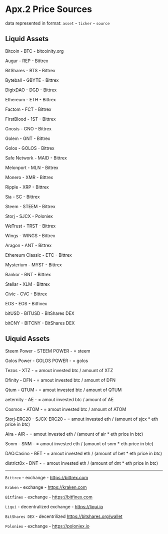 # Apx.2 Price Sources

data represented in format:
`asset` - `ticker` - `source`

## Liquid Assets

Bitcoin - BTC - bitcoinity.org

Augur - REP - Bittrex

BitShares - BTS - Bittrex

Byteball - GBYTE - Bittrex

DigixDAO - DGD - Bittrex

Ethereum - ETH - Bittrex

Factom - FCT - Bittrex

FirstBlood - 1ST - Bittrex

Gnosis - GNO - Bittrex

Golem - GNT - Bittrex

Golos - GOLOS - Bittrex

Safe Network - MAID - Bittrex

Melonport - MLN - Bittrex

Monero - XMR - Bittrex

Ripple - XRP - Bittrex

Sia - SC - Bittrex

Steem - STEEM - Bittrex

Storj - SJCX - Poloniex

WeTrust - TRST - Bittrex

Wings - WINGS - Bittrex

Aragon - ANT - Bittrex

Ethereum Classic - ETC - Bittrex

Mysterium - MYST - Bittrex

Bankor - BNT - Bittrex

Stellar - XLM - Bittrex

Civic - CVC - Bittrex

EOS - EOS - Bitfinex

bitUSD - BITUSD - BitShares DEX

bitCNY - BITCNY - BitShares DEX

## Uiquid Assets

Steem Power - STEEM POWER -  = steem

Golos Power - GOLOS POWER -  = golos

Tezos - XTZ -  = amout invested btc / amount of XTZ

Dfinity - DFN -  = amout invested btc / amount of DFN

Qtum - QTUM -  = amout invested btc / amount of QTUM

aeternity - AE -  = amout invested btc / amount of AE

Cosmos - ATOM -  = amout invested btc / amount of ATOM

Storj-ERC20 - SJCX-ERC20 -  = amout invested eth / (amount of sjcx * eth price in btc)

Aira - AIR -  = amout invested eth / (amount of air * eth price in btc)

Sonm - SNM -  = amout invested eth / (amount of snm * eth price in btc)

DAO.Casino - BET -  = amout invested eth / (amount of bet * eth price in btc)

district0x - DNT -  = amout invested eth / (amount of dnt * eth price in btc)

---

`Bittrex` - exchange - https://bittrex.com

`Kraken` - exchange - https://kraken.com

`Bitfinex` - exchange - https://bitfinex.com

`Liqui` - decentralized exchange - https://liqui.io

`BitShares DEX` - decentrilized https://bitshares.org/wallet

`Poloniex` - exchange - https://poloniex.io
